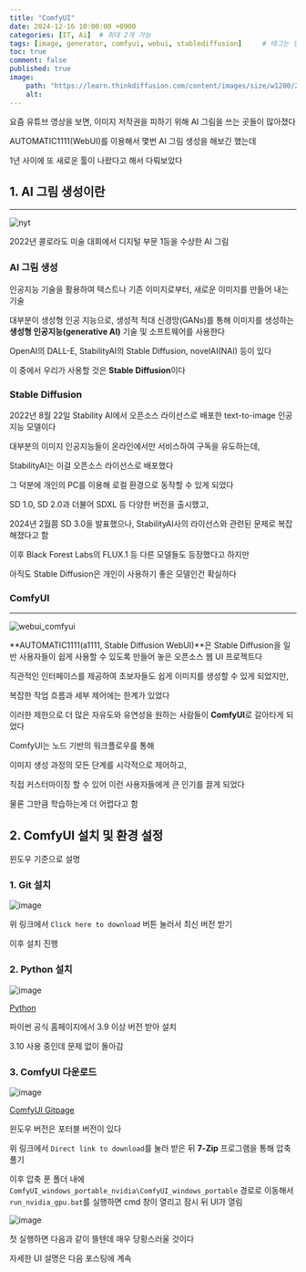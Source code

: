 ```yaml
---
title: "ComfyUI"
date: 2024-12-16 10:00:00 +0900
categories: [IT, Ai]  # 최대 2개 가능
tags: [image, generator, comfyui, webui, stablediffusion]     # 태그는 항상 소문자로 작성할 것
toc: true
comment: false
published: true
image:
    path: "https://learn.thinkdiffusion.com/content/images/size/w1200/2023/11/Thinkdiffusion-stable-diffusion-comfyUI-workflows-ControlNet_Depth_Nodes-1.webp"
    alt: 
---
```


요즘 유튜브 영상을 보면, 이미지 저작권을 피하기 위해 AI 그림을 쓰는 곳들이 많아졌다

AUTOMATIC1111(WebUI)를 이용해서 몇번 AI 그림 생성을 해보긴 했는데

1년 사이에 또 새로운 툴이 나왔다고 해서 다뤄보았다

## 1. AI 그림 생성이란
---

![nyt](https://static01.nyt.com/images/2022/09/01/business/00roose-1/merlin_212276709_3104aef5-3dc4-4288-bb44-9e5624db0b37-jumbo.jpg?quality=75&auto=webp)

2022년 콜로라도 미술 대회에서 디지털 부문 1등을 수상한 AI 그림 
 
### AI 그림 생성

인공지능 기술을 활용하여 텍스트나 기존 이미지로부터, 새로운 이미지를 만들어 내는 기술

대부분이 생성형 인공 지능으로, 생성적 적대 신경망(GANs)를 통해 이미지를 생성하는 **생성형 인공지능(generative AI)** 기술 및 소프트웨어를 사용한다

OpenAI의 DALL-E, StabilityAI의 Stable Diffusion, novelAI(NAI) 등이 있다

이 중에서 우리가 사용할 것은 **Stable Diffusion**이다

### Stable Diffusion

2022년 8월 22일 Stability AI에서 오픈소스 라이선스로 배포한 text-to-image 인공지능 모델이다

대부분의 이미지 인공지능들이 온라인에서만 서비스하여 구독을 유도하는데,

StabilityAI는 이걸 오픈소스 라이선스로 배포했다

그 덕분에 개인의 PC를 이용해 로컬 환경으로 동작할 수 있게 되었다

SD 1.0, SD 2.0과 더불어 SDXL 등 다양한 버전을 출시했고, 

2024년 2월쯤 SD 3.0을 발표했으나, StabilityAI사의 라이선스와 관련된 문제로 복잡해졌다고 함

이후 Black Forest Labs의 FLUX.1 등 다른 모델들도 등장했다고 하지만 

아직도 Stable Diffusion은 개인이 사용하기 좋은 모델인건 확실하다

### ComfyUI
---

![webui_comfyui](https://www.comflowy.com/introduction/001.png)

**AUTOMATIC1111(a1111, Stable Diffusion WebUI)**은 Stable Diffusion을 일반 사용자들이 쉽게 사용할 수 있도록 만들어 놓은 오픈소스 웹 UI 프로젝트다

직관적인 인터페이스를 제공하여 초보자들도 쉽게 이미지를 생성할 수 있게 되었지만, 

복잡한 작업 흐름과 세부 제어에는 한계가 있었다

이러한 제한으로 더 많은 자유도와 유연성을 원하는 사람들이 **ComfyUI**로 갈아타게 되었다

ComfyUI는 노드 기반의 워크플로우를 통해 

이미지 생성 과정의 모든 단계를 시각적으로 제어하고, 

직접 커스터마이징 할 수 있어 이런 사용자들에게 큰 인기를 끌게 되었다

물론 그만큼 학습하는게 더 어렵다고 함

## 2. ComfyUI 설치 및 환경 설정

윈도우 기준으로 설명

### 1. Git 설치

![image](https://github.com/user-attachments/assets/432abd5d-2be9-4c45-955d-4a94e30f7280)

위 링크에서 `Click here to download` 버튼 눌러서 최신 버전 받기

이후 설치 진행

### 2. Python 설치

![image](https://github.com/user-attachments/assets/55195073-fa02-4d63-9d01-8a2679698fd0)

[Python](https://www.python.org/)

파이썬 공식 홈페이지에서 3.9 이상 버전 받아 설치

3.10 사용 중인데 문제 없이 돌아감

### 3. ComfyUI 다운로드

![image](https://github.com/user-attachments/assets/64f72a63-cf88-498b-930a-6516b210395c)

[ComfyUI Gitpage](https://github.com/comfyanonymous/ComfyUI)

윈도우 버전은 포터블 버전이 있다

위 링크에서 `Direct link to download`를 눌러 받은 뒤 **7-Zip** 프로그램을 통해 압축 풀기

이후 압축 푼 폴더 내에 `ComfyUI_windows_portable_nvidia\ComfyUI_windows_portable` 경로로 이동해서 `run_nvidia_gpu.bat`를 실행하면 cmd 창이 열리고 잠시 뒤 UI가 열림

![image](https://github.com/user-attachments/assets/94315ec7-898a-4c07-9f05-c4f3c27768fc)

첫 실행하면 다음과 같이 뜰텐데 매우 당황스러울 것이다

자세한 UI 설명은 다음 포스팅에 계속